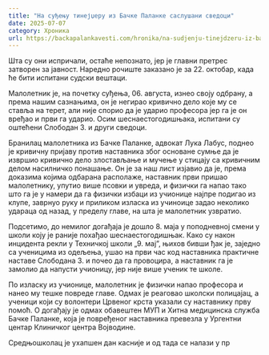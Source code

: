 ```yaml
---
title: "На суђењу тинејџеру из Бачке Паланке саслушани сведоци"
date: 2025-07-07
category: Хроника
url: https://backapalankavesti.com/hronika/na-sudjenju-tinejdzeru-iz-backe-palanke-saslusani-svedoci/
---
```


Шта су они испричали, остаће непознато, јер је главни претрес затворен за јавност. Наредно рочиште заказано је за 22. октобар, када ће бити испитани судски вештаци.

Малолетник је, на почетку суђења, 06. августа, изнео своју одбрану, а према нашим сазнањима, он је негирао кривично дело које му се ставља на терет, али није спорио да је ударио професора јер га је он вређао и први га ударио. Осим шеснаестогодишњака, испитани су оштећени Слободан З. и други сведоци.

Бранилац малолетника из Бачке Паланке, адвокат Лука Лабус, поднео је кривичну пријаву против наставника због основане сумње да је извршио кривично дело злостављање и мучење у стицају са кривичним делом насилничко понашање. Он је за наш лист изјавио да је, према доказима којима одбарана располаже, наставник први пришао малолетнику, упутио више псовки и увреда, и физички га напао тако што га је у намери да га физички избаци из учионице најпре подигао из клупе, заврнуо руку и приликом изласка из учиноице задао неколико удараца од назад, у пределу главе, на шта је малолетник узвратио.

Подсетимо, до немилог догађаја је дошло 8. маја у поподневној смени у школи коју је раније похађао шеснаестогодишњак. Како су након инцидента рекли у Техничкој школи „9. мај”, њихов бивши ђак је, заједно са ученицима из одељења, ушао на први час код наставника практичне наставе Слободана З. и почео да га провоцира, а наставник га је замолио да напусти учионицу, јер није више ученик те школе.

По изласку из учионице, малолетник је физички напао професора и нанео му тешке повреде главе. Одмах је реаговао школски полицајац, а ученици који су волонтери Црвеног крста указали су наставнику прву помоћ. О догађају је одмах обавештен МУП и Хитна медицинска служба Бачке Паланке, која је повређеног наставника превезла у Ургентни центар Клиничког центра Војводине.

Средњошколац је ухапшен дан касније и од тада се налази у пр
